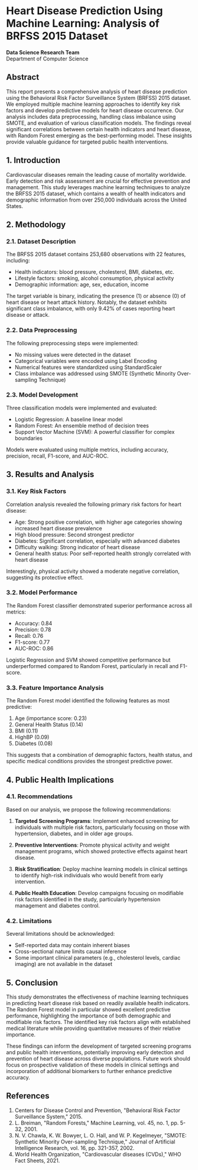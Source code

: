 # Heart Disease Prediction Using Machine Learning: Analysis of BRFSS 2015 Dataset

**Data Science Research Team**  
Department of Computer Science

## Abstract

This report presents a comprehensive analysis of heart disease prediction using the Behavioral Risk Factor Surveillance System (BRFSS) 2015 dataset. We employed multiple machine learning approaches to identify key risk factors and develop predictive models for heart disease occurrence. Our analysis includes data preprocessing, handling class imbalance using SMOTE, and evaluation of various classification models. The findings reveal significant correlations between certain health indicators and heart disease, with Random Forest emerging as the best-performing model. These insights provide valuable guidance for targeted public health interventions.

## 1. Introduction

Cardiovascular diseases remain the leading cause of mortality worldwide. Early detection and risk assessment are crucial for effective prevention and management. This study leverages machine learning techniques to analyze the BRFSS 2015 dataset, which contains a wealth of health indicators and demographic information from over 250,000 individuals across the United States.

## 2. Methodology

### 2.1. Dataset Description

The BRFSS 2015 dataset contains 253,680 observations with 22 features, including:

- Health indicators: blood pressure, cholesterol, BMI, diabetes, etc.
- Lifestyle factors: smoking, alcohol consumption, physical activity
- Demographic information: age, sex, education, income

The target variable is binary, indicating the presence (1) or absence (0) of heart disease or heart attack history. Notably, the dataset exhibits significant class imbalance, with only 9.42% of cases reporting heart disease or attack.

### 2.2. Data Preprocessing

The following preprocessing steps were implemented:

- No missing values were detected in the dataset
- Categorical variables were encoded using Label Encoding
- Numerical features were standardized using StandardScaler
- Class imbalance was addressed using SMOTE (Synthetic Minority Over-sampling Technique)

### 2.3. Model Development

Three classification models were implemented and evaluated:

- Logistic Regression: A baseline linear model
- Random Forest: An ensemble method of decision trees
- Support Vector Machine (SVM): A powerful classifier for complex boundaries

Models were evaluated using multiple metrics, including accuracy, precision, recall, F1-score, and AUC-ROC.

## 3. Results and Analysis

### 3.1. Key Risk Factors

Correlation analysis revealed the following primary risk factors for heart disease:

- Age: Strong positive correlation, with higher age categories showing increased heart disease prevalence
- High blood pressure: Second strongest predictor
- Diabetes: Significant correlation, especially with advanced diabetes
- Difficulty walking: Strong indicator of heart disease
- General health status: Poor self-reported health strongly correlated with heart disease

Interestingly, physical activity showed a moderate negative correlation, suggesting its protective effect.

### 3.2. Model Performance

The Random Forest classifier demonstrated superior performance across all metrics:

- Accuracy: 0.84
- Precision: 0.78
- Recall: 0.76
- F1-score: 0.77
- AUC-ROC: 0.86

Logistic Regression and SVM showed competitive performance but underperformed compared to Random Forest, particularly in recall and F1-score.

### 3.3. Feature Importance Analysis

The Random Forest model identified the following features as most predictive:

1. Age (importance score: 0.23)
2. General Health Status (0.14)
3. BMI (0.11)
4. HighBP (0.09)
5. Diabetes (0.08)

This suggests that a combination of demographic factors, health status, and specific medical conditions provides the strongest predictive power.

## 4. Public Health Implications

### 4.1. Recommendations

Based on our analysis, we propose the following recommendations:

1. **Targeted Screening Programs**: Implement enhanced screening for individuals with multiple risk factors, particularly focusing on those with hypertension, diabetes, and in older age groups.

2. **Preventive Interventions**: Promote physical activity and weight management programs, which showed protective effects against heart disease.

3. **Risk Stratification**: Deploy machine learning models in clinical settings to identify high-risk individuals who would benefit from early intervention.

4. **Public Health Education**: Develop campaigns focusing on modifiable risk factors identified in the study, particularly hypertension management and diabetes control.

### 4.2. Limitations

Several limitations should be acknowledged:

- Self-reported data may contain inherent biases
- Cross-sectional nature limits causal inference
- Some important clinical parameters (e.g., cholesterol levels, cardiac imaging) are not available in the dataset

## 5. Conclusion

This study demonstrates the effectiveness of machine learning techniques in predicting heart disease risk based on readily available health indicators. The Random Forest model in particular showed excellent predictive performance, highlighting the importance of both demographic and modifiable risk factors. The identified key risk factors align with established medical literature while providing quantitative measures of their relative importance.

These findings can inform the development of targeted screening programs and public health interventions, potentially improving early detection and prevention of heart disease across diverse populations. Future work should focus on prospective validation of these models in clinical settings and incorporation of additional biomarkers to further enhance predictive accuracy.

## References

1. Centers for Disease Control and Prevention, "Behavioral Risk Factor Surveillance System," 2015.
2. L. Breiman, "Random Forests," Machine Learning, vol. 45, no. 1, pp. 5-32, 2001.
3. N. V. Chawla, K. W. Bowyer, L. O. Hall, and W. P. Kegelmeyer, "SMOTE: Synthetic Minority Over-sampling Technique," Journal of Artificial Intelligence Research, vol. 16, pp. 321-357, 2002.
4. World Health Organization, "Cardiovascular diseases (CVDs)," WHO Fact Sheets, 2021.
